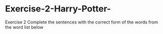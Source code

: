 # Exercise-2-Harry-Potter-
Exercise 2 Complete the sentences with the correct form of the words from the word list below
